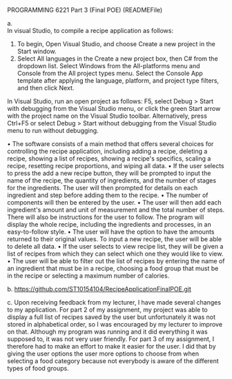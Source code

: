 PROGRAMMING 6221 Part 3 (Final POE) (READMEFile)

a.	
 In visual Studio, to compile a recipe application as follows:
1.	To begin, Open Visual Studio, and choose Create a new project in the Start window.
2.	Select All languages in the Create a new project box, then C# from the dropdown list. Select Windows from the All-platforms menu and Console from the All project types menu. Select the Console App template after applying the language, platform, and project type filters, and then click Next.

In Visual Studio, run an open project as follows: F5, select Debug > 
Start with debugging from the Visual Studio menu, or click the green Start arrow with the project name on the Visual Studio toolbar. Alternatively, press Ctrl+F5 or select Debug > Start without debugging from the Visual Studio menu to run without debugging.

•	The software consists of a main method that offers several choices for controlling the recipe application, including adding a recipe, deleting a recipe, showing a list of recipes, showing a recipe's specifics, scaling a recipe, resetting recipe proportions, and wiping all data.
•	If the user selects to press the add a new recipe button, they will be prompted to input the name of the recipe, the quantity of ingredients, and the number of stages for the ingredients. The user will then prompted for details on each ingredient and step before adding them to the recipe. 
•	The number of components will then be entered by the user.
•	The user will then add each ingredient's amount and unit of measurement and the total number of steps. There will also be instructions for the user to follow. The program will display the whole recipe, including the ingredients and processes, in an easy-to-follow style.
•	The user will have the option to have the amounts returned to their original values. To input a new recipe, the user will be able to delete all data.
•	If the user selects to view recipe list, they will be given a list of recipes from which they can select which one they would like to view.
•	The user will be able to filter out the list of recipes by entering the name of an ingredient that must be in a recipe, choosing a food group that must be in the recipe or selecting a maximum number of calories.

b.	https://github.com/ST10154104/RecipeApplicationFinalPOE.git


c.	Upon receiving feedback from my lecturer, I have made several changes to my application. For part 2 of my assignment, my project was able to display a full list of recipes saved by the user but unfortunately it was not stored in alphabetical order, so I was encouraged by my lecturer to improve on that. Although my program was running and it did everything it was supposed to, it was not very user friendly. For part 3 of my assignment, I therefore had to make an effort to make it easier for the user. I did that by giving the user options the user more options to choose from when selecting a food category because not everybody is aware of the different types of food groups. 
